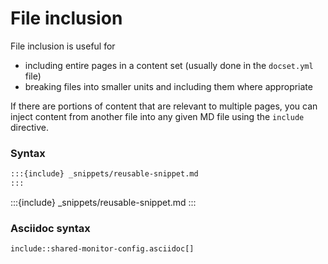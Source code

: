 # File inclusion

File inclusion is useful for
- including entire pages in a content set (usually done in the `docset.yml` file)
- breaking files into smaller units and including them where appropriate

If there are portions of content that are relevant to multiple pages, you can inject content from another file into any given MD file using the `include` directive.

### Syntax

```markdown
:::{include} _snippets/reusable-snippet.md
:::
```

:::{include} _snippets/reusable-snippet.md
:::

### Asciidoc syntax

```asciidoc
include::shared-monitor-config.asciidoc[]
```